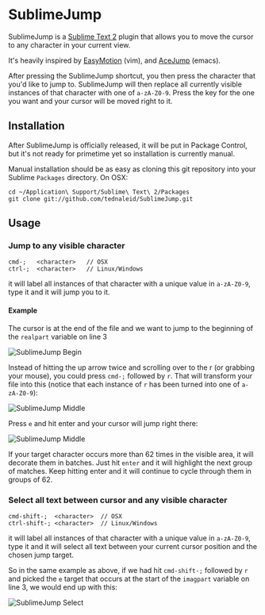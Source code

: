 # SublimeJump

SublimeJump is a [Sublime Text 2](http://www.sublimetext.com/2) plugin that allows you to move the cursor to any character in your current view.

It's heavily inspired by [EasyMotion](http://www.vim.org/scripts/script.php?script_id=3526) (vim), and [AceJump](http://www.emacswiki.org/emacs/AceJump) (emacs).

After pressing the SublimeJump shortcut, you then press the character that you'd like to jump to.  SublimeJump will then replace all currently visible instances of that character with one of `a-zA-Z0-9`.  Press the key for the one you want and your cursor will be moved right to it. 

## Installation

After SublimeJump is officially released, it will be put in Package Control, but it's not ready for primetime yet so installation is currently manual.

Manual installation should be as easy as cloning this git repository into your Sublime `Packages` directory.  On OSX:

    cd ~/Application\ Support/Sublime\ Text\ 2/Packages
    git clone git://github.com/tednaleid/SublimeJump.git

## Usage

### Jump to any visible character

    cmd-;   <character>   // OSX
    ctrl-;  <character>   // Linux/Windows
    
it will label all instances of that character with a unique value in `a-zA-Z0-9`, type it and it will jump you to it.

#### Example

The cursor is at the end of the file and we want to jump to the beginning of the `realpart` variable on line 3

![SublimeJump Begin](https://raw.github.com/tednaleid/SublimeJump/add_images/images/sublimejump_begin.png)

Instead of hitting the up arrow twice and scrolling over to the r (or grabbing your mouse), you could press `cmd-;` followed by `r`.  That will transform your file into this (notice that each instance of `r` has been turned into one of `a-zA-Z0-9`):

![SublimeJump Middle](https://raw.github.com/tednaleid/SublimeJump/add_images/images/sublimejump_middle.png)

Press `e` and hit enter and your cursor will jump right there:

![SublimeJump Middle](https://raw.github.com/tednaleid/SublimeJump/add_images/images/sublimejump_end.png)

If your target character occurs more than 62 times in the visible area, it will decorate them in batches.  Just hit `enter` and it will highlight the next group of matches.  Keep hitting enter and it will continue to cycle through them in groups of 62.

### Select all text between cursor and any visible character

    cmd-shift-;  <character>  // OSX
    ctrl-shift-; <character>  // Linux/Windows

it will label all instances of that character with a unique value in `a-zA-Z0-9`, type it and it will select all text between your current cursor position and the chosen jump target.

So in the same example as above, if we had hit `cmd-shift-;` followed by `r` and picked the `e` target that occurs at the start of the `imagpart` variable on line 3, we would end up with this:

![SublimeJump Select](https://raw.github.com/tednaleid/SublimeJump/add_images/images/sublimejump_select.png)

